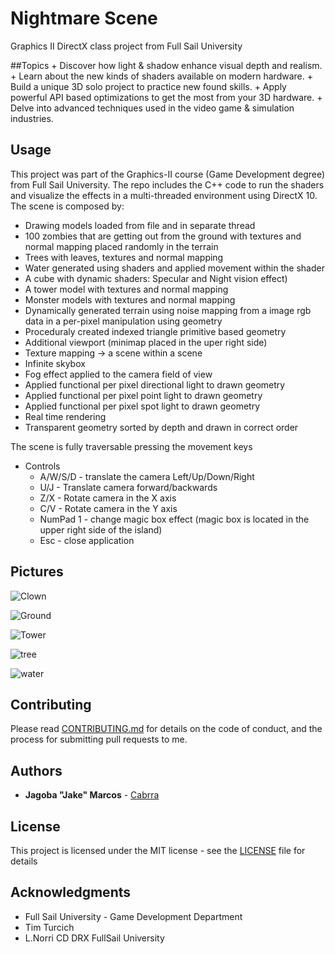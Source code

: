 Nightmare Scene
===============
Graphics II DirectX class project from Full Sail University

##Topics 
	+ Discover how light & shadow enhance visual depth and realism.
	+ Learn about the new kinds of shaders available on modern hardware. 
	+ Build a unique 3D solo project to practice new found skills. 
	+ Apply powerful API based optimizations to get the most from your 3D hardware.
	+ Delve into advanced techniques used in the video game & simulation industries.

## Usage

This project was part of the Graphics-II course (Game Development degree) from Full Sail University. 
The repo includes the C++ code to run the shaders and visualize the effects in a multi-threaded environment using DirectX 10. The scene is composed by:

+ Drawing models loaded from file and in separate thread
+ 100 zombies that are getting out from the ground with textures and normal mapping placed randomly in the terrain
+ Trees with leaves, textures and normal mapping
+ Water generated using shaders and applied movement within the shader
+ A cube with dynamic shaders: Specular and Night vision effect)
+ A tower model with textures and normal mapping
+ Monster models with textures and normal mapping
+ Dynamically generated terrain using noise mapping from a image rgb data in a per-pixel manipulation using geometry
+ Proceduraly created indexed triangle primitive based geometry
+ Additional viewport (minimap placed in the uper right side)
+ Texture mapping -> a scene within a scene
+ Infinite skybox
+ Fog effect applied to the camera field of view
+ Applied functional per pixel directional light to drawn geometry
+ Applied functional per pixel point light to drawn geometry 
+ Applied functional per pixel spot light to drawn geometry
+ Real time rendering
+ Transparent geometry sorted by depth and drawn in correct order

The scene is fully traversable pressing the movement keys

+ Controls
	+ A/W/S/D - translate the camera Left/Up/Down/Right
	+ U/J - Translate camera forward/backwards
	+ Z/X - Rotate camera in the X axis
	+ C/V - Rotate camera in the Y axis
	+ NumPad 1 - change magic box effect (magic box is located in the upper right side of the island)
	+ Esc - close application

## Pictures

![Clown](https://github.com/Cabrra/cabrra.github.io/blob/master/Images/directXII/clown.png)

![Ground](https://github.com/Cabrra/cabrra.github.io/blob/master/Images/directXII/ground.png)

![Tower](https://github.com/Cabrra/cabrra.github.io/blob/master/Images/directXII/tower.png)

![tree](https://github.com/Cabrra/cabrra.github.io/blob/master/Images/directXII/tree.png)

![water](https://github.com/Cabrra/cabrra.github.io/blob/master/Images/directXII/water.png)

## Contributing

Please read [CONTRIBUTING.md](https://github.com/Cabrra/Contributing-template/blob/master/Contributing-template.md) for details on the code of conduct, and the process for submitting pull requests to me.

## Authors

* **Jagoba "Jake" Marcos** - [Cabrra](https://github.com/Cabrra)

## License

This project is licensed under the MIT license - see the [LICENSE](LICENSE) file for details

## Acknowledgments

* Full Sail University - Game Development Department
* Tim Turcich
* L.Norri CD DRX FullSail University
